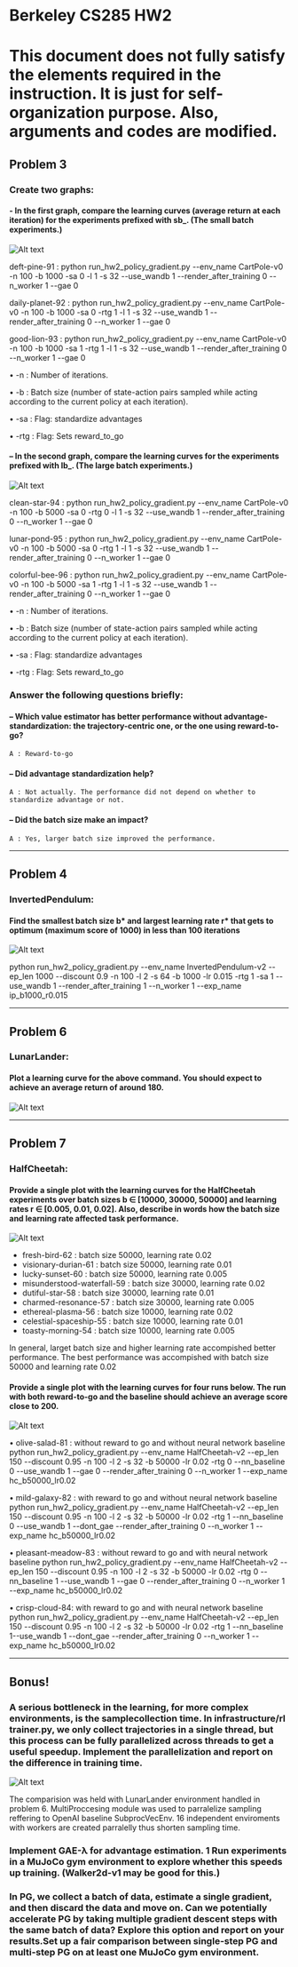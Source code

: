 Berkeley CS285 HW2
==================
# This document does not fully satisfy the elements required in the instruction. It is just for self-organization purpose. Also, arguments and codes are modified.
## Problem 3
### Create two graphs:

#### - In the first graph, compare the learning curves (average return at each iteration) for the experiments prefixed with sb_. (The small batch experiments.)
![Alt text](./pictures/CartPole_SB.png "Small Batch Validation Curve")

deft-pine-91 : python run_hw2_policy_gradient.py --env_name CartPole-v0 -n 100 -b 1000 -sa 0 -l 1 -s 32 --use_wandb 1 --render_after_training 0 --n_worker 1 --gae 0

daily-planet-92 : python run_hw2_policy_gradient.py --env_name CartPole-v0 -n 100 -b 1000 -sa 0 -rtg 1 -l 1 -s 32 --use_wandb 1 --render_after_training 0 --n_worker 1 --gae 0

good-lion-93 : python run_hw2_policy_gradient.py --env_name CartPole-v0 -n 100 -b 1000 -sa 1 -rtg 1 -l 1 -s 32 --use_wandb 1 --render_after_training 0 --n_worker 1 --gae 0

• -n : Number of iterations.

• -b : Batch size (number of state-action pairs sampled while acting according to the
current policy at each iteration).

• -sa : Flag: standardize advantages

• -rtg : Flag: Sets reward_to_go


#### – In the second graph, compare the learning curves for the experiments prefixed with lb_. (The large batch experiments.)
![Alt text](./pictures/CartPole_LB.png "Large Batch Validation Curve")

clean-star-94 : python run_hw2_policy_gradient.py --env_name CartPole-v0 -n 100 -b 5000 -sa 0 -rtg 0 -l 1 -s 32 --use_wandb 1 --render_after_training 0 --n_worker 1 --gae 0

lunar-pond-95 : python run_hw2_policy_gradient.py --env_name CartPole-v0 -n 100 -b 5000 -sa 0 -rtg 1 -l 1 -s 32 --use_wandb 1 --render_after_training 0 --n_worker 1 --gae 0

colorful-bee-96 : python run_hw2_policy_gradient.py --env_name CartPole-v0 -n 100 -b 5000 -sa 1 -rtg 1 -l 1 -s 32 --use_wandb 1 --render_after_training 0 --n_worker 1 --gae 0

• -n : Number of iterations.

• -b : Batch size (number of state-action pairs sampled while acting according to the
current policy at each iteration).

• -sa : Flag: standardize advantages

• -rtg : Flag: Sets reward_to_go

### Answer the following questions briefly:

#### – Which value estimator has better performance without advantage-standardization: the trajectory-centric one, or the one using reward-to-go?

    A : Reward-to-go
  
#### – Did advantage standardization help?

    A : Not actually. The performance did not depend on whether to standardize advantage or not. 
  
#### – Did the batch size make an impact?

    A : Yes, larger batch size improved the performance.
---------------------------------------
## Problem 4
### InvertedPendulum:
#### Find the smallest batch size b* and largest learning rate r* that gets to optimum (maximum score of 1000) in less than 100 iterations

![Alt text](./pictures/InvertedPendulum.png "Evaluation Cureve of Inverted Pendulum with Batch Size 1000 and Learning Rate  0.015")

python run_hw2_policy_gradient.py --env_name InvertedPendulum-v2 --ep_len 1000 --discount 0.9 -n 100 -l 2 -s 64 -b 1000 -lr 0.015 -rtg 1 -sa 1 --use_wandb 1 --render_after_training 1 --n_worker 1 --exp_name ip_b1000_r0.015


---------------------------------------
## Problem 6
### LunarLander: 
#### Plot a learning curve for the above command. You should expect to achieve an average return of around 180.

![Alt text](./pictures/LunarLander_nnbaseline.png "Evaluation Cureve of LunarLander")

---------------------------------------
## Problem 7
### HalfCheetah: 
#### Provide a single plot with the learning curves for the HalfCheetah experiments over batch sizes b ∈ [10000, 30000, 50000] and learning rates r ∈ [0.005, 0.01, 0.02]. Also, describe in words how the batch size and learning rate affected task performance.

![Alt text](./pictures/halfcheetah_hyperparam.png "Half Cheetah Hyper Parameter Search")

- fresh-bird-62 : batch size 50000, learning rate 0.02
- visionary-durian-61 : batch size 50000, learning rate 0.01
- lucky-sunset-60 : batch size 50000, learning rate 0.005
- misunderstood-waterfall-59 : batch size 30000, learning rate 0.02
- dutiful-star-58 : batch size 30000, learning rate 0.01
- charmed-resonance-57 : batch size 30000, learning rate 0.005
- ethereal-plasma-56 : batch size 10000, learning rate 0.02
- celestial-spaceship-55 : batch size 10000, learning rate 0.01
- toasty-morning-54 : batch size 10000, learning rate 0.005

In general, larget batch size and higher learning rate accompished better performance. The best performance was accompished with batch size 50000 and learning rate 0.02

#### Provide a single plot with the learning curves for four runs below. The run with both reward-to-go and the baseline should achieve an average score close to 200.


![Alt text](./pictures/HalfCheetah_rtg_nnbaseline_Compare.png "Half Cheetah Reward to Go and NN Baseline Compare")

• olive-salad-81 : without reward to go and without neural network baseline
    python run_hw2_policy_gradient.py --env_name HalfCheetah-v2 --ep_len 150 --discount 0.95 -n 100 -l 2 -s 32 -b 50000 -lr 0.02 -rtg 0 --nn_baseline 0 --use_wandb 1 --gae 0 --render_after_training 0 --n_worker 1 --exp_name hc_b50000_lr0.02

• mild-galaxy-82 : with reward to go and without neural network baseline
    python run_hw2_policy_gradient.py --env_name HalfCheetah-v2 --ep_len 150 --discount 0.95 -n 100 -l 2 -s 32 -b 50000 -lr 0.02 -rtg 1 --nn_baseline 0 --use_wandb 1 --dont_gae --render_after_training 0 --n_worker 1 --exp_name hc_b50000_lr0.02

• pleasant-meadow-83 : without reward to go and with neural network baseline
    python run_hw2_policy_gradient.py --env_name HalfCheetah-v2 --ep_len 150 --discount 0.95 -n 100 -l 2 -s 32 -b 50000 -lr 0.02 -rtg 0 --nn_baseline 1 --use_wandb 1 --gae 0 --render_after_training 0 --n_worker 1 --exp_name hc_b50000_lr0.02

• crisp-cloud-84: with reward to go and with neural network baseline
    python run_hw2_policy_gradient.py --env_name HalfCheetah-v2 --ep_len 150 --discount 0.95 -n 100 -l 2 -s 32 -b 50000 -lr 0.02 -rtg 1 --nn_baseline 1--use_wandb 1 --dont_gae --render_after_training 0 --n_worker 1 --exp_name hc_b50000_lr0.02






---------------------------------------
## Bonus!
### A serious bottleneck in the learning, for more complex environments, is the samplecollection time. In infrastructure/rl trainer.py, we only collect trajectories in a single thread, but this process can be fully parallelized across threads to get a useful speedup. Implement the parallelization and report on the difference in training time.

![Alt text](./pictures/parallelization_time.png "Time Since Start Comparision")

The comparision was held with LunarLander environment handled in problem 6. MultiProccesing module was used to parralelize sampling reffering to OpenAI baseline SubprocVecEnv. 16 independent enviroments with workers are created parralelly thus shorten sampling time.

### Implement GAE-λ for advantage estimation. 1 Run experiments in a MuJoCo gym environment to explore whether this speeds up training. (Walker2d-v1 may be good for this.)



### In PG, we collect a batch of data, estimate a single gradient, and then discard the data and move on. Can we potentially accelerate PG by taking multiple gradient descent steps with the same batch of data? Explore this option and report on your results.Set up a fair comparison between single-step PG and multi-step PG on at least one MuJoCo gym environment.
